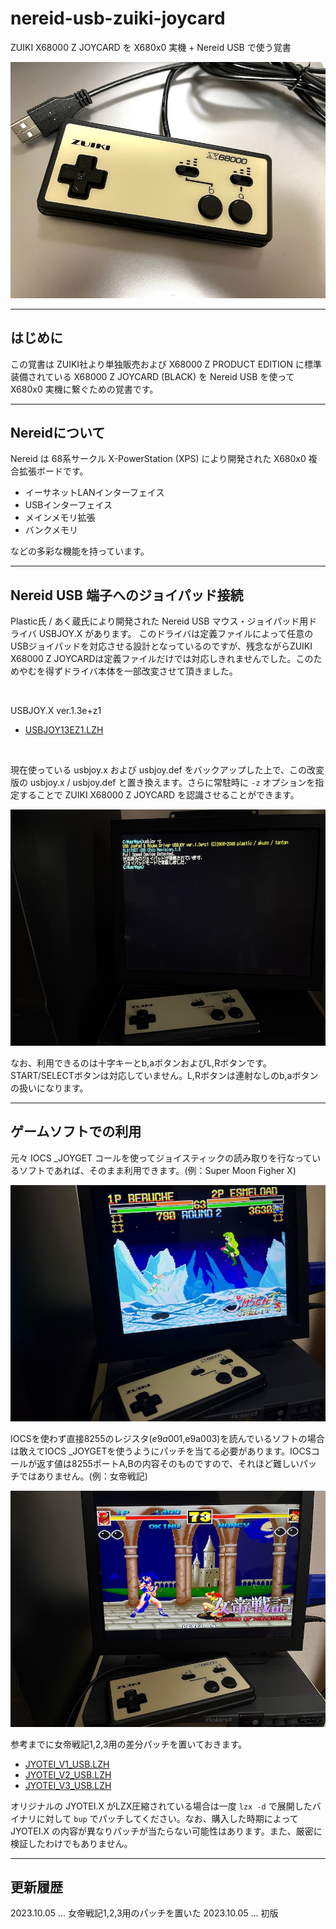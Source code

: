 # nereid-usb-zuiki-joycard

ZUIKI X68000 Z JOYCARD を X680x0 実機 + Nereid USB で使う覚書

<img src='images/zpad3.jpeg'/>

---

## はじめに

この覚書は ZUIKI社より単独販売および X68000 Z PRODUCT EDITION に標準装備されている X68000 Z JOYCARD (BLACK) を Nereid USB を使って X680x0 実機に繋ぐための覚書です。

---

## Nereidについて

Nereid は 68系サークル X-PowerStation (XPS) により開発された X680x0 複合拡張ボードです。
* イーサネットLANインターフェイス
* USBインターフェイス
* メインメモリ拡張
* バンクメモリ

などの多彩な機能を持っています。

---

## Nereid USB 端子へのジョイパッド接続

Plastic氏 / あく蔵氏により開発された Nereid USB マウス・ジョイパッド用ドライバ USBJOY.X があります。
このドライバは定義ファイルによって任意のUSBジョイパッドを対応させる設計となっているのですが、残念ながらZUIKI X68000 Z JOYCARDは定義ファイルだけでは対応しきれませんでした。このためやむを得ずドライバ本体を一部改変させて頂きました。

<br/>

USBJOY.X ver.1.3e+z1 
* [USBJOY13EZ1.LZH](https://github.com/tantanGH/nereid-usb-zuiki-joycard/raw/main/USBJOY13EZ1.LZH)

<br/>

現在使っている usbjoy.x および usbjoy.def をバックアップした上で、この改変版の usbjoy.x / usbjoy.def と置き換えます。さらに常駐時に `-z` オプションを指定することで ZUIKI X68000 Z JOYCARD を認識させることができます。

<img src='images/zpad4.jpeg'/>

なお、利用できるのは十字キーとb,aボタンおよびL,Rボタンです。START/SELECTボタンは対応していません。L,Rボタンは連射なしのb,aボタンの扱いになります。

---

## ゲームソフトでの利用

元々 IOCS _JOYGET コールを使ってジョイスティックの読み取りを行なっているソフトであれば、そのまま利用できます。(例：Super Moon Figher X)

<img src='images/zpad2.jpeg'/>

<br/>

IOCSを使わず直接8255のレジスタ($e9a001,$e9a003)を読んでいるソフトの場合は敢えてIOCS _JOYGETを使うようにパッチを当てる必要があります。IOCSコールが返す値は8255ポートA,Bの内容そのものですので、それほど難しいパッチではありません。(例：女帝戦記)

<img src='images/zpad1.jpeg'/>

参考までに女帝戦記1,2,3用の差分パッチを置いておきます。
* [JYOTEI_V1_USB.LZH](https://github.com/tantanGH/nereid-usb-zuiki-joycard/raw/main/JYOTEI_V1_USB.LZH)
* [JYOTEI_V2_USB.LZH](https://github.com/tantanGH/nereid-usb-zuiki-joycard/raw/main/JYOTEI_V2_USB.LZH)
* [JYOTEI_V3_USB.LZH](https://github.com/tantanGH/nereid-usb-zuiki-joycard/raw/main/JYOTEI_V3_USB.LZH)

オリジナルの JYOTEI.X がLZX圧縮されている場合は一度 `lzx -d` で展開したバイナリに対して `bup` でパッチしてください。なお、購入した時期によって JYOTEI.X の内容が異なりパッチが当たらない可能性はあります。また、厳密に検証したわけでもありません。

---

## 更新履歴

2023.10.05 ... 女帝戦記1,2,3用のパッチを置いた
2023.10.05 ... 初版